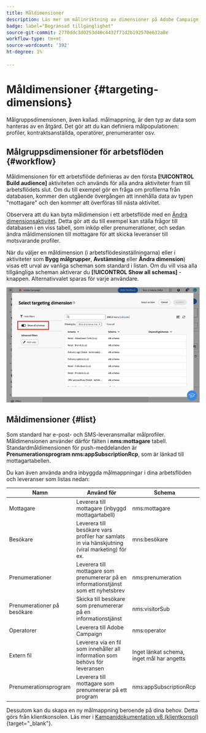 ```yaml
---
title: Måldimensioner
description: Läs mer om målinriktning av dimensioner på Adobe Campaign Web
badge: label="Begränsad tillgänglighet"
source-git-commit: 2770ddc3d0253d40c4432f71d2b192570e632a8e
workflow-type: tm+mt
source-wordcount: '392'
ht-degree: 1%

---
```


# Måldimensioner {#targeting-dimensions}

Målgruppsdimensionen, även kallad. målmappning, är den typ av data som hanteras av en åtgärd. Det gör att du kan definiera målpopulationen: profiler, kontraktsanställda, operatörer, prenumeranter osv.

## Målgruppsdimensioner för arbetsflöden {#workflow}

Måldimensionen för ett arbetsflöde definieras av den första **[!UICONTROL Build audience]** aktiviteten och används för alla andra aktiviteter fram till arbetsflödets slut. Om du till exempel gör en fråga om profilerna från databasen, kommer den utgående övergången att innehålla data av typen &quot;mottagare&quot; och den kommer att överföras till nästa aktivitet.

Observera att du kan byta måldimension i ett arbetsflöde med en [Ändra dimensionsaktivitet](../workflows/activities/change-dimension.md). Detta gör att du till exempel kan ställa frågor till databasen i en viss tabell, som inköp eller prenumerationer, och sedan ändra måldimensionen till mottagare för att skicka leveranser till motsvarande profiler.

När du väljer en måldimension (i arbetsflödesinställningarna) eller i aktiviteter som **Bygg målgrupper**, **Avstämning** eller **Ändra dimension**) visas ett urval av vanliga scheman som standard i listan. Om du vill visa alla tillgängliga scheman aktiverar du **[!UICONTROL Show all schemas]** -knappen. Alternativvalet sparas för varje användare.

![](assets/targeting-dimension-show-all.png)

## Måldimensioner {#list}

Som standard har e-post- och SMS-leveransmallar målprofiler. Måldimensionen använder därför fälten i **nms:mottagare** tabell. Standardmåldimensionen för push-meddelanden är **Prenumerationsprogram nms:appSubscriptionRcp**, som är länkad till mottagartabellen.

Du kan även använda andra inbyggda målmappningar i dina arbetsflöden och leveranser som listas nedan:

| Namn | Använd för | Schema |
|---|---|---|
| Mottagare | Leverera till mottagare (inbyggd mottagartabell) | nms:mottagare |
| Besökare | Leverera till besökare vars profiler har samlats in via hänskjutning (viral marketing) för ex. | mns:besökare |
| Prenumerationer | Leverera till mottagare som prenumererar på en informationstjänst som ett nyhetsbrev | nms:prenumeration |
| Prenumerationer på besökare | Skicka till besökare som prenumererar på en informationstjänst | nms:visitorSub |
| Operatorer | Leverera till Adobe Campaign | nms:operator |
| Extern fil | Leverera via en fil som innehåller all information som behövs för leveransen | Inget länkat schema, inget mål har angetts |
| Prenumerationsprogram | Leverera till mottagare som prenumererar på ett program | nms:appSubscriptionRcp |

Dessutom kan du skapa en ny målmappning beroende på dina behov. Detta görs från klientkonsolen. Läs mer i [Kampanjdokumentation v8 (klientkonsol)](https://experienceleague.adobe.com/docs/campaign/campaign-v8/audience/add-profiles/target-mappings.html#new-mapping){target="_blank"}.
